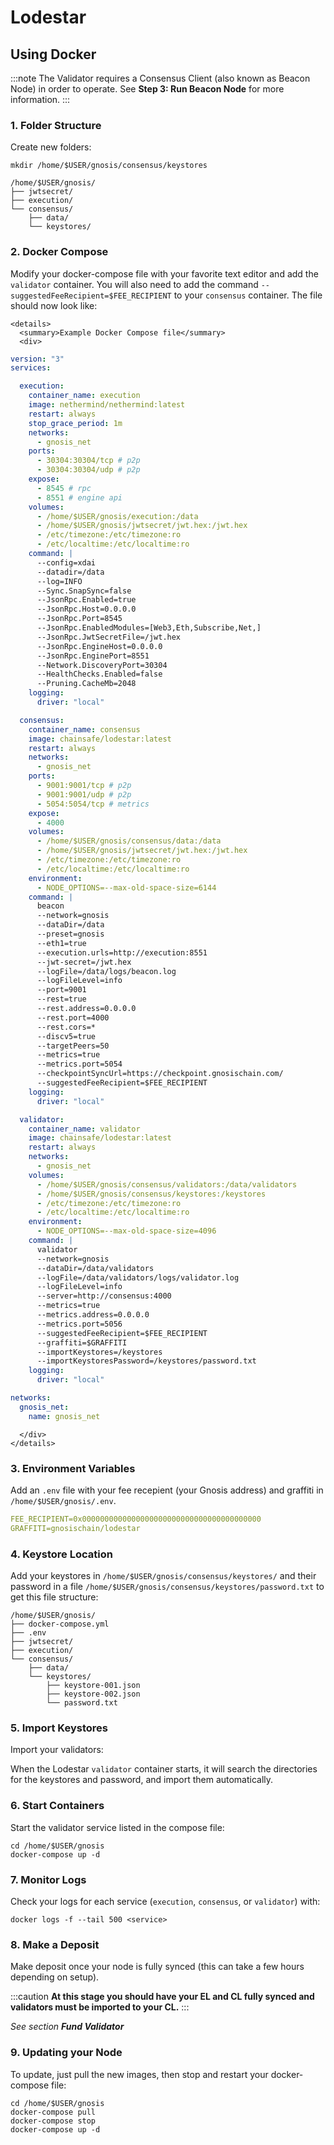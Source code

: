 ---
---

# Lodestar


## Using Docker


:::note
The Validator requires a Consensus Client (also known as Beacon Node) in order to operate. See **Step 3: Run Beacon Node** for more information.
:::


### 1. Folder Structure

Create new folders:

```shell
mkdir /home/$USER/gnosis/consensus/keystores
```

```
/home/$USER/gnosis/
├── jwtsecret/
├── execution/
└── consensus/
    ├── data/
    └── keystores/
```


### 2. Docker Compose

Modify your docker-compose file with your favorite text editor and add the `validator` container. You will also need to add the command `--suggestedFeeRecipient=$FEE_RECIPIENT` to your `consensus` container. The file should now look like:

```mdx-code-block
<details>
  <summary>Example Docker Compose file</summary>
  <div>
```

```yaml title="/home/$USER/gnosis/docker-compose.yml"
version: "3"
services:

  execution:
    container_name: execution
    image: nethermind/nethermind:latest
    restart: always
    stop_grace_period: 1m
    networks:
      - gnosis_net
    ports:
      - 30304:30304/tcp # p2p
      - 30304:30304/udp # p2p
    expose:
      - 8545 # rpc
      - 8551 # engine api
    volumes:
      - /home/$USER/gnosis/execution:/data
      - /home/$USER/gnosis/jwtsecret/jwt.hex:/jwt.hex
      - /etc/timezone:/etc/timezone:ro
      - /etc/localtime:/etc/localtime:ro
    command: |
      --config=xdai
      --datadir=/data
      --log=INFO
      --Sync.SnapSync=false
      --JsonRpc.Enabled=true
      --JsonRpc.Host=0.0.0.0
      --JsonRpc.Port=8545
      --JsonRpc.EnabledModules=[Web3,Eth,Subscribe,Net,]
      --JsonRpc.JwtSecretFile=/jwt.hex
      --JsonRpc.EngineHost=0.0.0.0
      --JsonRpc.EnginePort=8551
      --Network.DiscoveryPort=30304
      --HealthChecks.Enabled=false
      --Pruning.CacheMb=2048
    logging:
      driver: "local"

  consensus:
    container_name: consensus
    image: chainsafe/lodestar:latest
    restart: always
    networks:
      - gnosis_net
    ports:
      - 9001:9001/tcp # p2p
      - 9001:9001/udp # p2p
      - 5054:5054/tcp # metrics
    expose:
      - 4000
    volumes:
      - /home/$USER/gnosis/consensus/data:/data
      - /home/$USER/gnosis/jwtsecret/jwt.hex:/jwt.hex
      - /etc/timezone:/etc/timezone:ro
      - /etc/localtime:/etc/localtime:ro
    environment:
      - NODE_OPTIONS=--max-old-space-size=6144
    command: |
      beacon
      --network=gnosis
      --dataDir=/data
      --preset=gnosis
      --eth1=true
      --execution.urls=http://execution:8551
      --jwt-secret=/jwt.hex
      --logFile=/data/logs/beacon.log
      --logFileLevel=info
      --port=9001
      --rest=true
      --rest.address=0.0.0.0
      --rest.port=4000
      --rest.cors=*
      --discv5=true
      --targetPeers=50
      --metrics=true
      --metrics.port=5054
      --checkpointSyncUrl=https://checkpoint.gnosischain.com/
      --suggestedFeeRecipient=$FEE_RECIPIENT
    logging:
      driver: "local"

  validator:
    container_name: validator
    image: chainsafe/lodestar:latest
    restart: always
    networks:
      - gnosis_net
    volumes:
      - /home/$USER/gnosis/consensus/validators:/data/validators
      - /home/$USER/gnosis/consensus/keystores:/keystores
      - /etc/timezone:/etc/timezone:ro
      - /etc/localtime:/etc/localtime:ro
    environment:
      - NODE_OPTIONS=--max-old-space-size=4096
    command: |
      validator
      --network=gnosis
      --dataDir=/data/validators
      --logFile=/data/validators/logs/validator.log
      --logFileLevel=info
      --server=http://consensus:4000
      --metrics=true
      --metrics.address=0.0.0.0
      --metrics.port=5056
      --suggestedFeeRecipient=$FEE_RECIPIENT
      --graffiti=$GRAFFITI
      --importKeystores=/keystores
      --importKeystoresPassword=/keystores/password.txt
    logging:
      driver: "local"

networks:
  gnosis_net:
    name: gnosis_net
```

```mdx-code-block
  </div>
</details>
```

### 3. Environment Variables

Add an `.env` file with your fee recepient (your Gnosis address) and graffiti in `/home/$USER/gnosis/.env`.

```yaml title="/home/$USER/gnosis/.env"
FEE_RECIPIENT=0x0000000000000000000000000000000000000000
GRAFFITI=gnosischain/lodestar
```


### 4. Keystore Location

Add your keystores in `/home/$USER/gnosis/consensus/keystores/` and their password in a file `/home/$USER/gnosis/consensus/keystores/password.txt` to get this file structure:

```
/home/$USER/gnosis/
├── docker-compose.yml
├── .env
├── jwtsecret/
├── execution/
└── consensus/
    ├── data/
    └── keystores/
        ├── keystore-001.json
        ├── keystore-002.json
        └── password.txt
```


### 5. Import Keystores

Import your validators:

When the Lodestar `validator` container starts, it will search the directories for the keystores and password, and import them automatically.


### 6. Start Containers

Start the validator service listed in the compose file:

```shell
cd /home/$USER/gnosis
docker-compose up -d
```


### 7. Monitor Logs

Check your logs for each service (`execution`, `consensus`, or `validator`) with:

```shell
docker logs -f --tail 500 <service>
```


### 8. Make a Deposit

Make deposit once your node is fully synced (this can take a few hours depending on setup).

:::caution
**At this stage you should have your EL and CL fully synced and validators must be imported to your CL.**
:::

_See section **Fund Validator**_ 


### 9. Updating your Node

To update, just pull the new images, then stop and restart your docker-compose file:

```shell
cd /home/$USER/gnosis
docker-compose pull
docker-compose stop
docker-compose up -d
```
